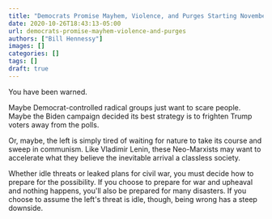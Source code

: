 ```yaml
---
title: "Democrats Promise Mayhem, Violence, and Purges Starting November 3"
date: 2020-10-26T18:43:13-05:00
url: democrats-promise-mayhem-violence-and-purges
authors: ["Bill Hennessy"]
images: []
categories: []
tags: []
draft: true
---
```


You have been warned. 

Maybe Democrat-controlled radical groups just want to scare people. Maybe the Biden campaign decided its best strategy is to frighten Trump voters away from the polls. 

Or, maybe, the left is simply tired of waiting for nature to take its course and sweep in communism. Like Vladimir Lenin, these Neo-Marxists may want to accelerate what they believe the inevitable arrival a classless society. 

Whether idle threats or leaked plans for civil war, you must decide how to prepare for the possibility. If you choose to prepare for war and upheaval and nothing happens, you'll also be prepared for many disasters. If you choose to assume the left's threat is idle, though, being wrong has a steep downside. 


